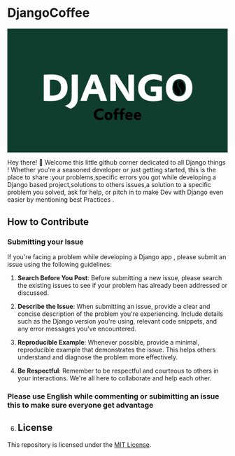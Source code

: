 # DjangoCoffee
<p align="center" border="none">
  <img alt="DjangoCoffee" src="./Django.png" align="center">
</p>
Hey there! 👋 Welcome this little github corner dedicated to all Django things ! Whether you're a seasoned developer or just getting started, this is the place to share :your problems,specific errors you got while developing a Django based project,solutions to others issues,a solution to a specific problem you solved, ask for help, or pitch in to make Dev with Django even easier by mentioning best Practices .

## How to Contribute

### Submitting your Issue

If you're facing a problem while developing a Django app , please submit an issue using the following guidelines:

1. **Search Before You Post**: Before submitting a new issue, please search the existing issues to see if your problem has already been addressed or discussed.

2. **Describe the Issue**: When submitting an issue, provide a clear and concise description of the problem you're experiencing. Include details such as the Django version you're using, relevant code snippets, and any error messages you've encountered.

3. **Reproducible Example**: Whenever possible, provide a minimal, reproducible example that demonstrates the issue. This helps others understand and diagnose the problem more effectively.

4. **Be Respectful**: Remember to be respectful and courteous to others in your interactions. We're all here to collaborate and help each other.

### Please use English while commenting or subimitting an issue this to make sure everyone get advantage 

6. ## License

This repository is licensed under the [MIT License](LICENSE).
